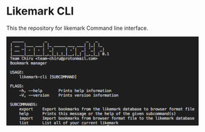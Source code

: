 # Likemark CLI

This the repository for likemark Command line interface.

![alt text](./doc/cli.png "Likemark CLI")